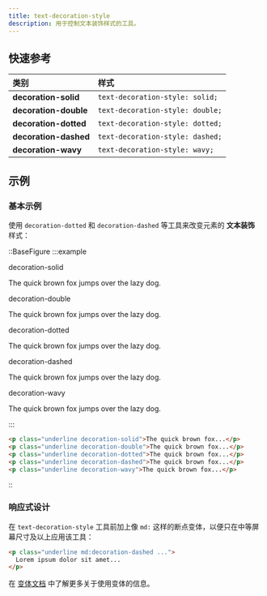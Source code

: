 ```yaml
---
title: text-decoration-style
description: 用于控制文本装饰样式的工具。
---
```


## 快速参考

| 类别             | 样式                          |
| :--------------- | :---------------------------- |
| **decoration-solid** | `text-decoration-style: solid;` |
| **decoration-double** | `text-decoration-style: double;` |
| **decoration-dotted** | `text-decoration-style: dotted;` |
| **decoration-dashed** | `text-decoration-style: dashed;` |
| **decoration-wavy** | `text-decoration-style: wavy;`   |

## 示例

### 基本示例

使用 `decoration-dotted` 和 `decoration-dashed` 等工具来改变元素的 **文本装饰** 样式：

::BaseFigure
:::example
<div class="flex flex-col gap-8 text-gray-900 dark:text-gray-200">
  <div>
    <div class="mb-3 font-mono text-xs font-medium text-gray-500 dark:text-gray-400">decoration-solid</div>
    <p class="text-lg font-medium underline decoration-solid">The quick brown fox jumps over the lazy dog.</p>
  </div>
  <div>
    <div class="mb-3 font-mono text-xs font-medium text-gray-500 dark:text-gray-400">decoration-double</div>
    <p class="text-lg font-medium underline decoration-double">The quick brown fox jumps over the lazy dog.</p>
  </div>
  <div>
    <div class="mb-3 font-mono text-xs font-medium text-gray-500 dark:text-gray-400">decoration-dotted</div>
    <p class="text-lg font-medium underline decoration-dotted">The quick brown fox jumps over the lazy dog.</p>
  </div>
  <div>
    <div class="mb-3 font-mono text-xs font-medium text-gray-500 dark:text-gray-400">decoration-dashed</div>
    <p class="text-lg font-medium underline decoration-dashed">The quick brown fox jumps over the lazy dog.</p>
  </div>
  <div>
    <div class="mb-3 font-mono text-xs font-medium text-gray-500 dark:text-gray-400">decoration-wavy</div>
    <p class="text-lg font-medium underline decoration-wavy">The quick brown fox jumps over the lazy dog.</p>
  </div>
</div>
:::

```html
<p class="underline decoration-solid">The quick brown fox...</p>
<p class="underline decoration-double">The quick brown fox...</p>
<p class="underline decoration-dotted">The quick brown fox...</p>
<p class="underline decoration-dashed">The quick brown fox...</p>
<p class="underline decoration-wavy">The quick brown fox...</p>
```
::

### 响应式设计

在 `text-decoration-style` 工具前加上像 `md:` 这样的断点变体，以便只在中等屏幕尺寸及以上应用该工具：

```html
<p class="underline md:decoration-dashed ...">
  Lorem ipsum dolor sit amet...
</p>
```

在 [变体文档](https://tailwindcss.com/docs/hover-focus-and-other-states%23variants) 中了解更多关于使用变体的信息。

